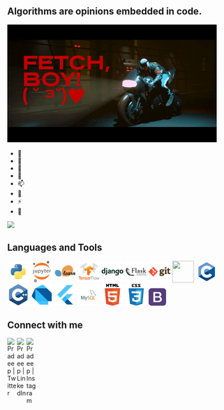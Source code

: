 ## Algorithms are opinions embedded in code.
<img src="https://github.com/CodeSudo/CodeSudo/blob/master/biker.gif">

- 🔭 
- 🌱 
- 👯 
- 💬 
- 📫 
- 🐍
- ⚡ 
- 🧙



[![](https://github-readme-stats.vercel.app/api?username=CodeSudo&show_icons=true&title_color=fff&icon_color=79ff97&text_color=9f9f9f&bg_color=151515)](https://github.com/geekquad/github-readme-stats)


## Languages and Tools
<img src="https://raw.githubusercontent.com/github/explore/80688e429a7d4ef2fca1e82350fe8e3517d3494d/topics/python/python.png" width="50" height="50" />   <img src="https://raw.githubusercontent.com/github/explore/80688e429a7d4ef2fca1e82350fe8e3517d3494d/topics/jupyter-notebook/jupyter-notebook.png"  width="50" height="50" />   <img src="https://raw.githubusercontent.com/github/explore/80688e429a7d4ef2fca1e82350fe8e3517d3494d/topics/scikit-learn/scikit-learn.png" width="50" height="50" />   <img src="https://raw.githubusercontent.com/github/explore/80688e429a7d4ef2fca1e82350fe8e3517d3494d/topics/tensorflow/tensorflow.png" width="50" height="50" />  <img src="https://raw.githubusercontent.com/github/explore/80688e429a7d4ef2fca1e82350fe8e3517d3494d/topics/django/django.png" width="50" height="50" />    <img src="https://raw.githubusercontent.com/github/explore/80688e429a7d4ef2fca1e82350fe8e3517d3494d/topics/flask/flask.png" width="50" height="50" />    <img src="https://raw.githubusercontent.com/github/explore/80688e429a7d4ef2fca1e82350fe8e3517d3494d/topics/git/git.png" width="50" height="50" />    <img src="https://github.githubassets.com/images/modules/logos_page/GitHub-Mark.png" width="50" height="50" />     <img src="https://raw.githubusercontent.com/github/explore/80688e429a7d4ef2fca1e82350fe8e3517d3494d/topics/c/c.png" width="50" height="50" />    <img src="https://raw.githubusercontent.com/github/explore/80688e429a7d4ef2fca1e82350fe8e3517d3494d/topics/cpp/cpp.png" width="50" height="50" />    <img src="https://raw.githubusercontent.com/github/explore/80688e429a7d4ef2fca1e82350fe8e3517d3494d/topics/dart/dart.png" width="50" height="50" />   <img src="https://raw.githubusercontent.com/github/explore/80688e429a7d4ef2fca1e82350fe8e3517d3494d/topics/flutter/flutter.png" width="50" height="50" />   <img src="https://raw.githubusercontent.com/github/explore/80688e429a7d4ef2fca1e82350fe8e3517d3494d/topics/mysql/mysql.png" width="50" height="50" />   <img src="https://raw.githubusercontent.com/github/explore/80688e429a7d4ef2fca1e82350fe8e3517d3494d/topics/html/html.png" width="50" height="50" />   <img src="https://raw.githubusercontent.com/github/explore/80688e429a7d4ef2fca1e82350fe8e3517d3494d/topics/css/css.png" width="50" height="50" />    <img src="https://raw.githubusercontent.com/github/explore/80688e429a7d4ef2fca1e82350fe8e3517d3494d/topics/bootstrap/bootstrap.png" width="40" height="40" />

## Connect with me
  [<img align="left" alt="Pradeep | Twitter" width="22px" src="https://cdn.jsdelivr.net/npm/simple-icons@v3/icons/twitter.svg" />](https://twitter.com/PradeepDota)  [<img align="left" alt="Pradeep | LinkedIn" width="22px" src="https://cdn.jsdelivr.net/npm/simple-icons@v3/icons/linkedin.svg" />](https://www.linkedin.com/in/kritika-parmar-15a518116/) [<img align="left" alt="Pradeep | Instagram" width="22px" src="https://cdn.jsdelivr.net/npm/simple-icons@v3/icons/instagram.svg" />](https://www.instagram.com/Iampradeepkundraa/)
<br/>
               
